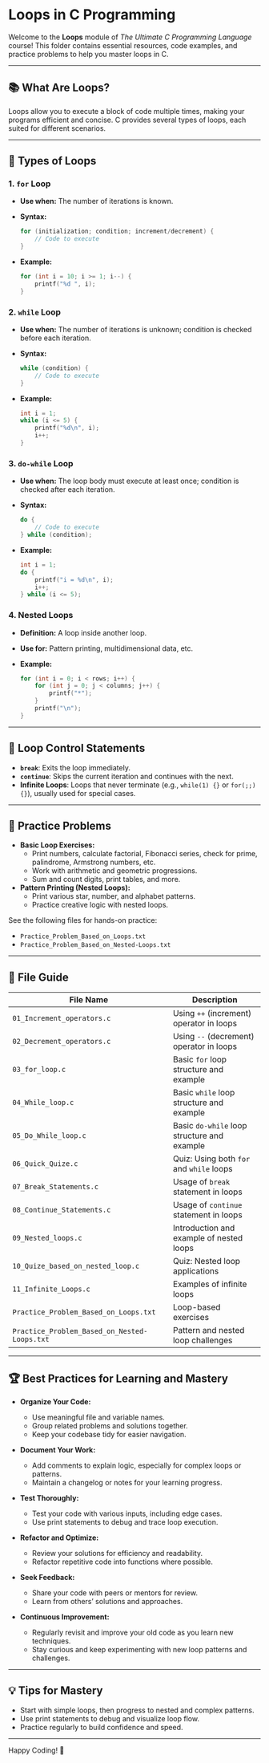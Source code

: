 # Loops in C Programming

Welcome to the **Loops** module of _The Ultimate C Programming Language_ course! This folder contains essential resources, code examples, and practice problems to help you master loops in C.

---

## 📚 What Are Loops?

Loops allow you to execute a block of code multiple times, making your programs efficient and concise. C provides several types of loops, each suited for different scenarios.

---

## 🔄 Types of Loops

### 1. `for` Loop

- **Use when:** The number of iterations is known.
- **Syntax:**

  ```c
  for (initialization; condition; increment/decrement) {
      // Code to execute
  }
  ```

- **Example:**

  ```c
  for (int i = 10; i >= 1; i--) {
      printf("%d ", i);
  }
  ```

### 2. `while` Loop

- **Use when:** The number of iterations is unknown; condition is checked before each iteration.
- **Syntax:**

  ```c
  while (condition) {
      // Code to execute
  }
  ```

- **Example:**

  ```c
  int i = 1;
  while (i <= 5) {
      printf("%d\n", i);
      i++;
  }
  ```

### 3. `do-while` Loop

- **Use when:** The loop body must execute at least once; condition is checked after each iteration.
- **Syntax:**

  ```c
  do {
      // Code to execute
  } while (condition);
  ```

- **Example:**

  ```c
  int i = 1;
  do {
      printf("i = %d\n", i);
      i++;
  } while (i <= 5);
  ```

### 4. Nested Loops

- **Definition:** A loop inside another loop.
- **Use for:** Pattern printing, multidimensional data, etc.
- **Example:**

  ```c
  for (int i = 0; i < rows; i++) {
      for (int j = 0; j < columns; j++) {
          printf("*");
      }
      printf("\n");
  }
  ```

---

## 🛑 Loop Control Statements

- **`break`**: Exits the loop immediately.
- **`continue`**: Skips the current iteration and continues with the next.
- **Infinite Loops**: Loops that never terminate (e.g., `while(1) {}` or `for(;;) {}`), usually used for special cases.

---

## 📝 Practice Problems

- **Basic Loop Exercises:**
  - Print numbers, calculate factorial, Fibonacci series, check for prime, palindrome, Armstrong numbers, etc.
  - Work with arithmetic and geometric progressions.
  - Sum and count digits, print tables, and more.
- **Pattern Printing (Nested Loops):**
  - Print various star, number, and alphabet patterns.
  - Practice creative logic with nested loops.

See the following files for hands-on practice:

- `Practice_Problem_Based_on_Loops.txt`
- `Practice_Problem_Based_on_Nested-Loops.txt`

---

## 📂 File Guide

| File Name                                 | Description                                      |
|-------------------------------------------|--------------------------------------------------|
| `01_Increment_operators.c`                | Using `++` (increment) operator in loops         |
| `02_Decrement_operators.c`                | Using `--` (decrement) operator in loops         |
| `03_for_loop.c`                           | Basic `for` loop structure and example           |
| `04_While_loop.c`                         | Basic `while` loop structure and example         |
| `05_Do_While_loop.c`                      | Basic `do-while` loop structure and example      |
| `06_Quick_Quize.c`                        | Quiz: Using both `for` and `while` loops         |
| `07_Break_Statements.c`                   | Usage of `break` statement in loops              |
| `08_Continue_Statements.c`                | Usage of `continue` statement in loops           |
| `09_Nested_loops.c`                       | Introduction and example of nested loops         |
| `10_Quize_based_on_nested_loop.c`         | Quiz: Nested loop applications                   |
| `11_Infinite_Loops.c`                     | Examples of infinite loops                       |
| `Practice_Problem_Based_on_Loops.txt`     | Loop-based exercises                             |
| `Practice_Problem_Based_on_Nested-Loops.txt` | Pattern and nested loop challenges             |

---

## 🏆 Best Practices for Learning and Mastery

- **Organize Your Code:**
  - Use meaningful file and variable names.
  - Group related problems and solutions together.
  - Keep your codebase tidy for easier navigation.

- **Document Your Work:**
  - Add comments to explain logic, especially for complex loops or patterns.
  - Maintain a changelog or notes for your learning progress.

- **Test Thoroughly:**
  - Test your code with various inputs, including edge cases.
  - Use print statements to debug and trace loop execution.

- **Refactor and Optimize:**
  - Review your solutions for efficiency and readability.
  - Refactor repetitive code into functions where possible.

- **Seek Feedback:**
  - Share your code with peers or mentors for review.
  - Learn from others’ solutions and approaches.

- **Continuous Improvement:**
  - Regularly revisit and improve your old code as you learn new techniques.
  - Stay curious and keep experimenting with new loop patterns and challenges.

---

## 💡 Tips for Mastery

- Start with simple loops, then progress to nested and complex patterns.
- Use print statements to debug and visualize loop flow.
- Practice regularly to build confidence and speed.

---

Happy Coding! 🎉
